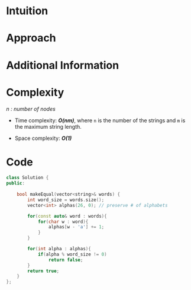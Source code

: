 # Intuition

# Approach

# Additional Information


# Complexity
*n : number of nodes*
- Time complexity: ***O(nm)***, where `n` is the number of the strings and `m` is the maximum string length.
<!-- Add your time complexity here, e.g. $$O(n)$$ -->

- Space complexity: ***O(1)***
<!-- Add your space complexity here, e.g. $$O(n)$$ -->

# Code
```cpp
class Solution {
public:
    
    bool makeEqual(vector<string>& words) {
        int word_size = words.size();
        vector<int> alphas(26, 0); // preserve # of alphabets

        for(const auto& word : words){
            for(char w : word){
                alphas[w - 'a'] += 1;
            }
        }

        for(int alpha : alphas){
            if(alpha % word_size != 0)
                return false;
        }
        return true;
    }
};
```
